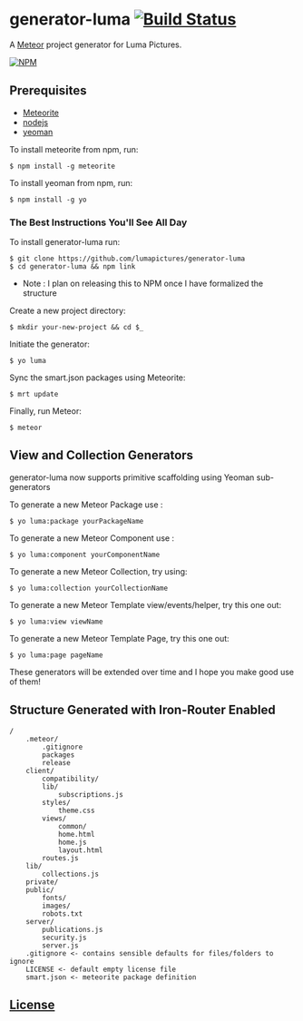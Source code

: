 # generator-luma [![Build Status](https://secure.travis-ci.org/LumaPictures/generator-luma.png?branch=master)](https://travis-ci.org/LumaPictures/generator-luma)

A [Meteor](http://meteor.com) project generator for Luma Pictures.

[![NPM](https://nodei.co/npm/generator-luma.png)](https://nodei.co/npm/generator-luma/)

## Prerequisites
* [Meteorite](https://github.com/oortcloud/meteorite)
* [nodejs](http://nodejs.com)
* [yeoman](http://yeoman.io)

To install meteorite from npm, run:

```
$ npm install -g meteorite
```

To install yeoman from npm, run:

```
$ npm install -g yo
```

### The Best Instructions You'll See All Day

To install generator-luma run:

```
$ git clone https://github.com/lumapictures/generator-luma
$ cd generator-luma && npm link
```

* Note : I plan on releasing this to NPM once I have formalized the structure

Create a new project directory:

```
$ mkdir your-new-project && cd $_
```

Initiate the generator:

```
$ yo luma
```

Sync the smart.json packages using Meteorite:

```
$ mrt update
```

Finally, run Meteor:

```
$ meteor
```

## View and Collection Generators
generator-luma now supports primitive scaffolding using Yeoman sub-generators

To generate a new Meteor Package use :

```
$ yo luma:package yourPackageName
```

To generate a new Meteor Component use :

```
$ yo luma:component yourComponentName
```

To generate a new Meteor Collection, try using:

```
$ yo luma:collection yourCollectionName
```

To generate a new Meteor Template view/events/helper, try this one out:

```
$ yo luma:view viewName
```

To generate a new Meteor Template Page, try this one out:

```
$ yo luma:page pageName
```

These generators will be extended over time and I hope you make good use of them!

## Structure Generated with Iron-Router Enabled
```
/
    .meteor/
        .gitignore
        packages
        release
    client/
        compatibility/
        lib/
            subscriptions.js
        styles/
            theme.css
        views/
            common/
            home.html
            home.js
            layout.html
        routes.js
    lib/
        collections.js
    private/
    public/
        fonts/
        images/
        robots.txt
    server/
        publications.js
        security.js
        server.js
    .gitignore <- contains sensible defaults for files/folders to ignore
    LICENSE <- default empty license file
    smart.json <- meteorite package definition
```

## [License](https://github.com/lumapictures/generator-luma/LICENSE)
